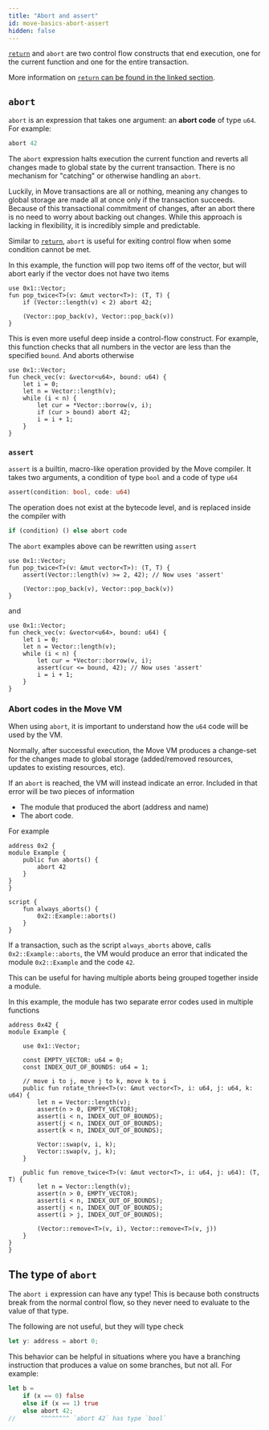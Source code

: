 ```yaml
---
title: "Abort and assert"
id: move-basics-abort-assert
hidden: false
---
```

[`return`](doc:move-basics-functions) and `abort` are two control flow constructs that end execution, one for the current function and one for the entire transaction.

More information on [`return` can be found in the linked section](doc:move-basics-functions).


## `abort`

`abort` is an expression that takes one argument: an **abort code** of type `u64`. For example:
```rust
abort 42
```
The `abort` expression halts execution the current function and reverts all changes made to global state by the current transaction. There is no mechanism for "catching" or otherwise handling an `abort`.

Luckily, in Move transactions are all or nothing, meaning any changes to global storage are made all at once only if the transaction succeeds. Because of this transactional commitment of changes, after an abort there is no need to worry about backing out changes. While this approach is lacking in flexibility, it is incredibly simple and predictable.

Similar to [`return`](doc:move-basics-functions), `abort` is useful for exiting control flow when some condition cannot be met.

In this example, the function will pop two items off of the vector, but will abort early if the vector does not have two items
```rust=
use 0x1::Vector;
fun pop_twice<T>(v: &mut vector<T>): (T, T) {
    if (Vector::length(v) < 2) abort 42;

    (Vector::pop_back(v), Vector::pop_back(v))
}
```

This is even more useful deep inside a control-flow construct. For example, this function checks that all numbers in the vector are less than the specified `bound`. And aborts otherwise
```rust=
use 0x1::Vector;
fun check_vec(v: &vector<u64>, bound: u64) {
    let i = 0;
    let n = Vector::length(v);
    while (i < n) {
        let cur = *Vector::borrow(v, i);
        if (cur > bound) abort 42;
        i = i + 1;
    }
}
```

### `assert`

`assert` is a builtin, macro-like operation provided by the Move compiler. It takes two arguments, a condition of type `bool` and a code of type `u64`
```rust
assert(condition: bool, code: u64)
```
The operation does not exist at the bytecode level, and is replaced inside the compiler with
```rust
if (condition) () else abort code
```
The `abort` examples above can be rewritten using `assert`

```rust=
use 0x1::Vector;
fun pop_twice<T>(v: &mut vector<T>): (T, T) {
    assert(Vector::length(v) >= 2, 42); // Now uses 'assert'

    (Vector::pop_back(v), Vector::pop_back(v))
}
```
and
```rust=
use 0x1::Vector;
fun check_vec(v: &vector<u64>, bound: u64) {
    let i = 0;
    let n = Vector::length(v);
    while (i < n) {
        let cur = *Vector::borrow(v, i);
        assert(cur <= bound, 42); // Now uses 'assert'
        i = i + 1;
    }
}
```

### Abort codes in the Move VM

When using `abort`, it is important to understand how the `u64` code will be used by the VM.

Normally, after successful execution, the Move VM produces a change-set for the changes made to global storage (added/removed resources, updates to existing resources, etc).

If an `abort` is reached, the VM will instead indicate an error. Included in that error will be two pieces of information
- The module that produced the abort (address and name)
- The abort code.

For example
```rust=
address 0x2 {
module Example {
    public fun aborts() {
        abort 42
    }
}
}

script {
    fun always_aborts() {
        0x2::Example::aborts()
    }
}
```
If a transaction, such as the script `always_aborts` above, calls `0x2::Example::aborts`, the VM would produce an error that indicated the module `0x2::Example` and the code `42`.

This can be useful for having multiple aborts being grouped together inside a module.

In this example, the module has two separate error codes used in multiple functions
```rust=
address 0x42 {
module Example {

    use 0x1::Vector;

    const EMPTY_VECTOR: u64 = 0;
    const INDEX_OUT_OF_BOUNDS: u64 = 1;

    // move i to j, move j to k, move k to i
    public fun rotate_three<T>(v: &mut vector<T>, i: u64, j: u64, k: u64) {
        let n = Vector::length(v);
        assert(n > 0, EMPTY_VECTOR);
        assert(i < n, INDEX_OUT_OF_BOUNDS);
        assert(j < n, INDEX_OUT_OF_BOUNDS);
        assert(k < n, INDEX_OUT_OF_BOUNDS);

        Vector::swap(v, i, k);
        Vector::swap(v, j, k);
    }

    public fun remove_twice<T>(v: &mut vector<T>, i: u64, j: u64): (T, T) {
        let n = Vector::length(v);
        assert(n > 0, EMPTY_VECTOR);
        assert(i < n, INDEX_OUT_OF_BOUNDS);
        assert(j < n, INDEX_OUT_OF_BOUNDS);
        assert(i > j, INDEX_OUT_OF_BOUNDS);

        (Vector::remove<T>(v, i), Vector::remove<T>(v, j))
    }
}
}
```

## The type of `abort`

The `abort i` expression can have any type! This is because both constructs break from the normal control flow, so they never need to evaluate to the value of that type.

The following are not useful, but they will type check
```rust
let y: address = abort 0;
```

This behavior can be helpful in situations where you have a branching instruction that produces a value on some branches, but not all. For example:
```rust
let b =
    if (x == 0) false
    else if (x == 1) true
    else abort 42;
//       ^^^^^^^^ `abort 42` has type `bool`
```